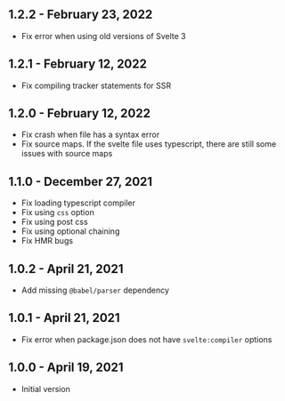 ## 1.2.2 - February 23, 2022
- Fix error when using old versions of Svelte 3

## 1.2.1 - February 12, 2022

- Fix compiling tracker statements for SSR

## 1.2.0 - February 12, 2022

- Fix crash when file has a syntax error
- Fix source maps. If the svelte file uses typescript, there are still some issues with source maps

## 1.1.0 - December 27, 2021

- Fix loading typescript compiler
- Fix using `css` option
- Fix using post css
- Fix using optional chaining
- Fix HMR bugs

## 1.0.2 - April 21, 2021

- Add missing `@babel/parser` dependency

## 1.0.1 - April 21, 2021

- Fix error when package.json does not have `svelte:compiler` options

## 1.0.0 - April 19, 2021

- Initial version

